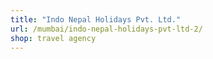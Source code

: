 ```yaml
---
title: "Indo Nepal Holidays Pvt. Ltd."
url: /mumbai/indo-nepal-holidays-pvt-ltd-2/
shop: travel agency
---
```

